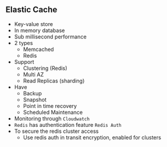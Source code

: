 ## Elastic Cache

- Key-value store
- In memory database
- Sub millisecond performance
- 2 types
  - Memcached
  - Redis
- Support
  - Clustering (Redis)
  - Multi AZ
  - Read Replicas (sharding)
- Have
  - Backup
  - Snapshot
  - Point in time recovery
  - Scheduled Maintenance
- Monitoring through `Cloudwatch`
- `Redis` has authentication feature `Redis Auth`
- To secure the redis cluster access
  - Use redis auth in transit encryption, enabled for clusters
